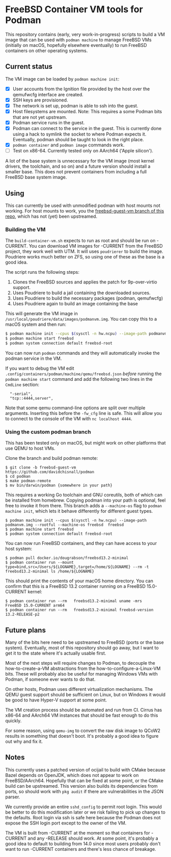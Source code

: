 FreeBSD Container VM tools for Podman
=====================================

This repository contains (early, very work-in-progress) scripts to build a VM image that can be used with `podman machine` to manage FreeBSD VMs (initially on macOS, hopefully elsewhere eventually) to run FreeBSD containers on other operating systems.

Current status
--------------

The VM image can be loaded by `podman machine init`:

 - [X] User accounts from the Ignition file provided by the host over the qemufwcfg interface are created.
 - [X] SSH keys are provisioned.
 - [X] The network is set up, podman is able to ssh into the guest.
 - [X] Host filesystems are mounted.
       Note: This requires a some Podman bits that are not yet upstream.
 - [X] Podman service runs in the guest.
 - [X] Podman can connect to the service in the guest.
       This is currently done using a hack to symlink the socket to where Podman expects it.
       Eventually, podman should be taught to look in the right place.
 - [X] `podman container` and `podman image` commands work.
 - [ ] Test on x86-64.
       Currently tested only on AArch64 ('Apple silicon').

A lot of the base system is unnecessary for the VM image (most kernel drivers, the toolchain, and so on) and a future version should install a smaller base.
This does not prevent containers from including a full FreeBSD base system image.

Using
-----

This can currently be used with unmodified podman with host mounts not working.
For host mounts to work, you the [freebsd-guest-vm branch of this repo](https://github.com/davidchisnall/podman/), which has not (yet) been upstreamed.

### Building the VM

The `build-container-vm.sh` expects to run as root and should be run on -CURRENT.
You can download VM images for -CURRENT from the FreeBSD project, they work well with UTM.
It will uses `poudrierer` to build the image.
Poudriere works much better on ZFS, so using one of these as the base is a good idea.

The script runs the following steps:

1. Clones the FreeBSD sources and applies the patch for 9p-over-virtio support.
2. Uses Poudriere to build a jail containing the downloaded sources.
3. Uses Poudriere to build the necessary packages (podman, qemufwcfg)
4. Uses Poudriere again to build an image containing the base

This will generate the VM image in `/usr/local/poudriere/data/images/podmanvm.img`.
You can copy this to a macOS system and then run:

```sh
$ podman machine init --cpus $(sysctl -n hw.ncpu) --image-path podmanvm.img --rootful freebsd
$ podman machine start freebsd
$ podman system connection default freebsd-root
```

You can now run `podman` commands and they will automatically invoke the podman service in the VM.

If you want to debug the VM edit `.config/containers/podman/machine/qemu/freebsd.json` *before* running the `podman machine start` command and add the following two lines in the `CmdLine` section:

```
  "-serial",
  "tcp::4444,server",
```

Note that some qemu command-line options are split over multiple arguments.
Inserting this before the `-fw_cfg` line is safe.
This will allow you to connect to the console of the VM with `nc localhost 4444`.

### Using the custom podman branch

This has been tested only on macOS, but might work on other platforms that use QEMU to host VMs.

Clone the branch and build podman remote:

```
$ git clone -b freebsd-guest-vm https://github.com/davidchisnall/podman
$ cd podman
$ make podman-remote
$ mv bin/darwin/podman {somewhere in your path}
```

This requires a working Go toolchain and GNU coreutils, both of which can be installed from homebrew.
Copying podman into your path is optional, feel free to invoke it from there.
This branch adds a `--machine-os` flag to `podman machine init`, which lets it behave differently for different guest types.

```
$ podman machine init --cpus $(sysctl -n hw.ncpu) --image-path podmanvm.img --rootful --machine-os freebsd  freebsd
$ podman machine start freebsd
$ podman system connection default freebsd-root
```

You can now run FreeBSD containers, and they can have access to your host system:

```
$ podman pull docker.io/dougrabson/freebsd13.2-minimal
$ podman container run --mount type=bind,src=/Users/${LOGNAME},target=/home/${LOGNAME} --rm -t  freebsd13.2-minimal ls /home/${LOGNAME}
```

This should print the contents of your macOS home directory.
You can confirm that this is a FreeBSD 13.2 container running on a FreeBSD 15.0-CURRENT kernel:

```
$ podman container run --rm   freebsd13.2-minimal uname -mrs
FreeBSD 15.0-CURRENT arm64
$ podman container run --rm   freebsd13.2-minimal freebsd-version
13.2-RELEASE-p2
```

Future plans
------------

Many of the bits here need to be upstreamed to FreeBSD (ports or the base system).
Eventually, most of this repository should go away, but I want to get it to the state where it's actually usable first.

Most of the next steps will require changes to Podman, to decouple the how-to-create-a-VM abstractions from the how-to-configure-a-Linux-VM bits.
These will probably also be useful for managing Windows VMs with Podman, if someone ever wants to do that.

On other hosts, Podman uses different virtualization mechanisms.
The QEMU guest support should be sufficient on Linux, but on Windows it would be good to have Hyper-V support at some point.

The VM creation process should be automated and run from CI.
Cirrus has x86-64 and AArch64 VM instances that should be fast enough to do this quickly.

For some reason, using `qemu-img` to convert the raw disk image to QCoW2 results in something that doesn't boot.
It's probably a good idea to figure out why and fix it.

Notes
-----

This currently uses a patched version of ocijail to build with CMake because Bazel depends on OpenJDK, which does not appear to work on FreeBSD/AArch64.
Hopefully that can be fixed at some point, or the CMake build can be upstreamed.
This version also builds its dependencies from ports, so should work with `pkg audit` if there are vulnerabilities in the JSON parser.

We currently provide an entire `sshd_config` to permit root login.
This would be better to do this modification later or we risk failing to pick up changes to the defaults.
Root login via ssh is safe here because the Podman does not expose the SSH login port except to the owner of the VM.

The VM is built from -CURRENT at the moment so that containers for -CURRENT and any -RELEASE should work.
At some point, it's probably a good idea to default to building from 14.0 since most users probably don't want to run -CURRENT containers and there's less chance of breakage.
